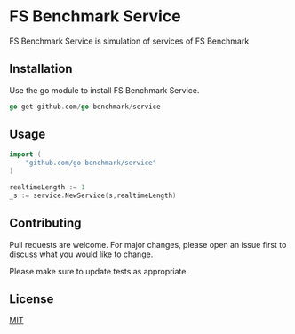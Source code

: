 # FS Benchmark Service 

FS Benchmark Service is simulation of services of FS Benchmark

## Installation

Use the go module to install FS Benchmark Service.

```go
go get github.com/go-benchmark/service
```

## Usage

```go
import (
    "github.com/go-benchmark/service"
)

realtimeLength := 1
_s := service.NewService(s,realtimeLength)

```

## Contributing
Pull requests are welcome. For major changes, please open an issue first to discuss what you would like to change.

Please make sure to update tests as appropriate.

## License
[MIT](https://choosealicense.com/licenses/mit/)